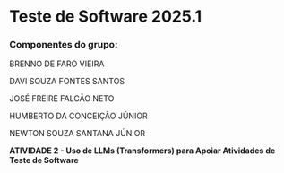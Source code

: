 # Teste de Software 2025.1

### Componentes do grupo:
BRENNO DE FARO VIEIRA

DAVI SOUZA FONTES SANTOS

JOSÉ FREIRE FALCÃO NETO

HUMBERTO DA CONCEIÇÃO JÚNIOR

NEWTON SOUZA SANTANA JÚNIOR


**ATIVIDADE 2 - Uso de LLMs (Transformers) para Apoiar Atividades de Teste de Software**